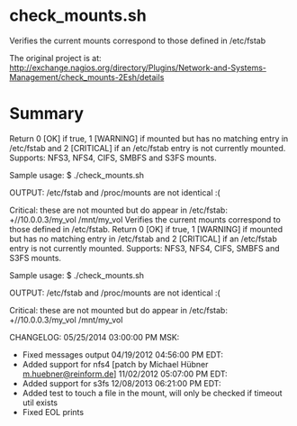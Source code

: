 check_mounts.sh
===============

Verifies the current mounts correspond to those defined in /etc/fstab

The original project is at:
http://exchange.nagios.org/directory/Plugins/Network-and-Systems-Management/check_mounts-2Esh/details

Summary
=======
Return 0 [OK] if true, 1 [WARNING] if mounted but has no matching entry in /etc/fstab and 2 [CRITICAL] if an /etc/fstab entry is not currently mounted.
Supports: NFS3, NFS4, CIFS, SMBFS and S3FS mounts.

Sample usage:
$ ./check_mounts.sh

OUTPUT:
/etc/fstab and /proc/mounts are not identical :(

Critical: these are not mounted but do appear in /etc/fstab:
+//10.0.0.3/my_vol /mnt/my_vol
Verifies the current mounts correspond to those defined in /etc/fstab.
Return 0 [OK] if true, 1 [WARNING] if mounted but has no matching entry in /etc/fstab and 2 [CRITICAL] if an /etc/fstab entry is not currently mounted.
Supports: NFS3, NFS4, CIFS, SMBFS and S3FS mounts.

Sample usage:
$ ./check_mounts.sh

OUTPUT:
/etc/fstab and /proc/mounts are not identical :(

Critical: these are not mounted but do appear in /etc/fstab:
+//10.0.0.3/my_vol /mnt/my_vol

CHANGELOG:
05/25/2014 03:00:00 PM MSK:
- Fixed messages output
04/19/2012 04:56:00 PM EDT:
- Added support for nfs4 [patch by Michael Hübner m.huebner@reinform.de]
11/02/2012 05:07:00 PM EDT:
- Added support for s3fs
12/08/2013 06:21:00 PM EDT:
- Added test to touch a file in the mount, will only be checked if timeout util exists
- Fixed EOL prints
